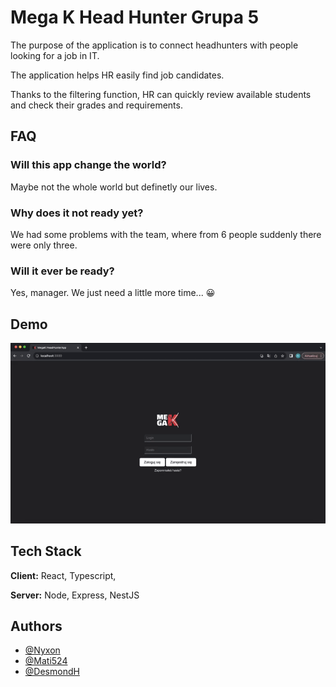 
# Mega K Head Hunter Grupa 5

The purpose of the application is to connect headhunters with people looking for a job in IT. 

The application helps HR easily find job candidates. 

Thanks to the filtering function, HR can quickly review available students and check their grades and requirements.


## FAQ

### Will this app change the world? 

Maybe not the whole world but definetly our lives. 

### Why does it not ready yet? 

We had some problems with the team, where from 6 people suddenly there were only three.

### Will it ever be ready?

Yes, manager. We just need a little more time... 😀


## Demo

<img src= layoutgif.gif>


## Tech Stack

**Client:** React, Typescript,

**Server:** Node, Express, NestJS


## Authors

- [@Nyxon](https://github.com/nyxon1)
- [@Mati524](https://github.com/Mati5241)
- [@DesmondH](https://github.com/AdamSkrzypinski)

